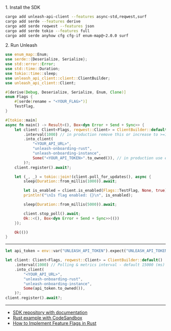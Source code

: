 1\. Install the SDK
```sh
cargo add unleash-api-client --features async-std,reqwest,surf
cargo add serde --features derive
cargo add serde reqwest --features json
cargo add serde tokio --features full
cargo add serde anyhow cfg cfg-if enum-map@~2.0.0 surf
```

2\. Run Unleash
```rust
use enum_map::Enum;
use serde::{Deserialize, Serialize};
use std::error::Error;
use std::time::Duration;
use tokio::time::sleep;
use unleash_api_client::client::ClientBuilder;
use unleash_api_client::Client;

#[derive(Debug, Deserialize, Serialize, Enum, Clone)]
enum Flags {
    #[serde(rename = "<YOUR_FLAG>")]
    TestFlag,
}

#[tokio::main]
async fn main() -> Result<(), Box<dyn Error + Send + Sync>> {
    let client: Client<Flags, reqwest::Client> = ClientBuilder::default()
        .interval(1000) // in production remove this or increase to >=15000
        .into_client(
            "<YOUR_API_URL>",
            "unleash-onboarding-rust",
            "unleash-onboarding-instance",
            Some("<YOUR_API_TOKEN>".to_owned()), // in production use environment variable
        )?;
    client.register().await?;

    let (_, _) = tokio::join!(client.poll_for_updates(), async {
        sleep(Duration::from_millis(1000)).await;

        let is_enabled = client.is_enabled(Flags::TestFlag, None, true);
        println!("\nIs flag enabled: {}\n", is_enabled);

        sleep(Duration::from_millis(5000)).await;

        client.stop_poll().await;
        Ok::<(), Box<dyn Error + Send + Sync>>(())
    });

    Ok(())
}
```
---
```rust
let api_token = env::var("UNLEASH_API_TOKEN").expect("UNLEASH_API_TOKEN environment variable not set");

let client: Client<Flags, reqwest::Client> = ClientBuilder::default()
    .interval(1000) // Polling & metrics interval - default 15000 (ms)
    .into_client(
        "<YOUR_API_URL>",
        "unleash-onboarding-rust",
        "unleash-onboarding-instance",
        Some(api_token.to_owned()),
    )?;
client.register().await?;
```

---
- [SDK repository with documentation](https://github.com/Unleash/unleash-client-rust)
- [Rust example with CodeSandbox](https://github.com/Unleash/unleash-sdk-examples/tree/main/Rust)
- [How to Implement Feature Flags in Rust](https://docs.getunleash.io/feature-flag-tutorials/rust)
